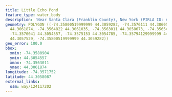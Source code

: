 ```yaml
---
title: Little Echo Pond
feature_type: water_body
description: 'Near Santa Clara (Franklin County), New York (PIRLA ID: ADIR032)'
geometry: POLYGON ((-74.35800519999999 44.3059282, -74.3576111 44.3060502, -74.35707859999999
  44.3061874, -74.3564822 44.3061035, -74.3563011 44.3058673, -74.3565461 44.3055776,
  -74.3570041 44.3054557, -74.3575153 44.3054785, -74.35794129999999 44.3055776, -74.35809039999999
  44.3057529, -74.35800519999999 44.3059282))
geo_error: 100.0
bbox:
  xmin: -74.3580904
  ymin: 44.3054557
  xmax: -74.3563011
  ymax: 44.3061874
longitude: -74.3571752
latitude: 44.3058087
external_links:
  osm: way/124117202
---
```

